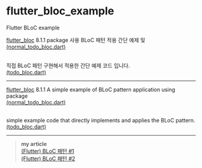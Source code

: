 # flutter_bloc_example
Flutter BLoC example

[flutter_bloc](https://pub.dev/packages/flutter_bloc) 8.1.1 package 사용 BLoC 패턴 적용 간단 예제 및<br/>
[(normal_todo_bloc.dart)](https://github.com/tyeom/flutter_bloc_example/blob/main/lib/bloc/normal_todo_bloc.dart)<br/><br/>

직접 BLoC 패턴 구현해서 적용한 간단 예제 코드 입니다.<br/>
[(todo_bloc.dart)](https://github.com/tyeom/flutter_bloc_example/blob/main/lib/bloc/todo_bloc.dart)

***

[flutter_bloc](https://pub.dev/packages/flutter_bloc) 8.1.1 A simple example of BLoC pattern application using package<br/>
[(normal_todo_bloc.dart)](https://github.com/tyeom/flutter_bloc_example/blob/main/lib/bloc/normal_todo_bloc.dart)<br/><br/>

simple example code that directly implements and applies the BLoC pattern.<br/>
[(todo_bloc.dart)](https://github.com/tyeom/flutter_bloc_example/blob/main/lib/bloc/todo_bloc.dart)

***

> **my article**<br/>
> [(Flutter) BLoC 패턴 #1](https://blog.arong.info/flutter/2023/01/10/Flutter-BLoC-%ED%8C%A8%ED%84%B4-1.html)<br/>
> [(Flutter) BLoC 패턴 #2](https://blog.arong.info/flutter/2023/01/11/Flutter-BLoC-%ED%8C%A8%ED%84%B4-2.html)
